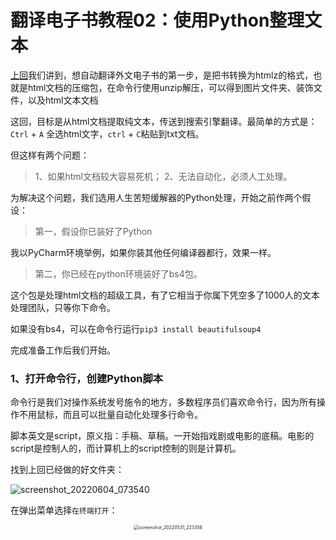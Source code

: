 # 翻译电子书教程02：使用Python整理文本


[上回](https://doraemonj.github.io/zh-cn/translation_tutorial_01/)我们讲到，想自动翻译外文电子书的第一步，是把书转换为htmlz的格式，也就是html文档的压缩包，在命令行使用unzip解压，可以得到图片文件夹、装饰文件，以及html文本文档

这回，目标是从html文档提取纯文本，传送到搜索引擎翻译。最简单的方式是：`Ctrl` + `A` 全选html文字，`ctrl` + `C`粘贴到txt文档。

但这样有两个问题：

>   1、如果html文档较大容易死机；
>   2、无法自动化，必须人工处理。

为解决这个问题，我们选用人生苦短缓解器的Python处理，开始之前作两个假设：

>   第一，假设你已装好了Python

我以PyCharm环境举例，如果你装其他任何编译器都行，效果一样。

>   第二，你已经在python环境装好了bs4包。

这个包是处理html文档的超级工具，有了它相当于你属下凭空多了1000人的文本处理团队，只等你下命令。

如果没有bs4，可以在命令行运行`pip3 install beautifulsoup4`

完成准备工作后我们开始。

### 1、打开命令行，创建Python脚本

命令行是我们对操作系统发号施令的地方，多数程序员们喜欢命令行，因为所有操作不用鼠标，而且可以批量自动化处理多行命令。

脚本英文是script，原义指：手稿、草稿。一开始指戏剧或电影的底稿。电影的script是控制人的，而计算机上的script控制的则是计算机。

找到上回已经做的好文件夹：

![screenshot_20220604_073540](/Users/tangqiang/doraemonj/pics/screenshot_20220604_073540.png)

在弹出菜单选择`在终端打开`：

<div align="center"><img src="/Users/tangqiang/doraemonj/pics/screenshot_20220531_223358.png" alt="screenshot_20220531_223358" style="zoom:50%;" /></div>

